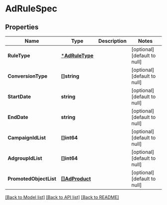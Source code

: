 # AdRuleSpec

## Properties
Name | Type | Description | Notes
------------ | ------------- | ------------- | -------------
**RuleType** | [***AdRuleType**](AdRuleType.md) |  | [optional] [default to null]
**ConversionType** | **[]string** |  | [optional] [default to null]
**StartDate** | **string** |  | [optional] [default to null]
**EndDate** | **string** |  | [optional] [default to null]
**CampaignIdList** | **[]int64** |  | [optional] [default to null]
**AdgroupIdList** | **[]int64** |  | [optional] [default to null]
**PromotedObjectList** | [**[]AdProduct**](ad_product.md) |  | [optional] [default to null]

[[Back to Model list]](../README.md#documentation-for-models) [[Back to API list]](../README.md#documentation-for-api-endpoints) [[Back to README]](../README.md)


